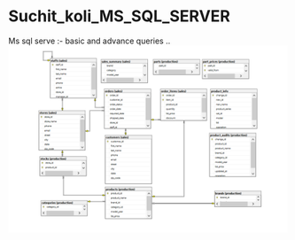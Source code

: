 # Suchit_koli_MS_SQL_SERVER
Ms sql serve :- basic and advance queries ..
![Diagram](https://github.com/Suchitkoli/Suchit_koli_MS_SQL_SERVER/blob/main/BIKESTORE_DATABASE_DIAGRAM.png)
